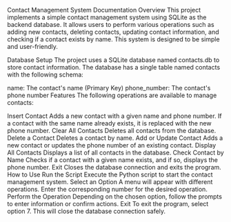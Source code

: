 
Contact Management System Documentation
Overview
This project implements a simple contact management system using SQLite as the backend database. It allows users to perform various operations such as adding new contacts, deleting contacts, updating contact information, and checking if a contact exists by name. This system is designed to be simple and user-friendly.

Database Setup
The project uses a SQLite database named contacts.db to store contact information. The database has a single table named contacts with the following schema:

name: The contact's name (Primary Key)
phone_number: The contact's phone number
Features
The following operations are available to manage contacts:

Insert Contact
Adds a new contact with a given name and phone number. If a contact with the same name already exists, it is replaced with the new phone number.
Clear All Contacts
Deletes all contacts from the database.
Delete a Contact
Deletes a contact by name.
Add or Update Contact
Adds a new contact or updates the phone number of an existing contact.
Display All Contacts
Displays a list of all contacts in the database.
Check Contact by Name
Checks if a contact with a given name exists, and if so, displays the phone number.
Exit
Closes the database connection and exits the program.
How to Use
Run the Script
Execute the Python script to start the contact management system.
Select an Option
A menu will appear with different operations. Enter the corresponding number for the desired operation.
Perform the Operation
Depending on the chosen option, follow the prompts to enter information or confirm actions.
Exit
To exit the program, select option 7. This will close the database connection safely.
